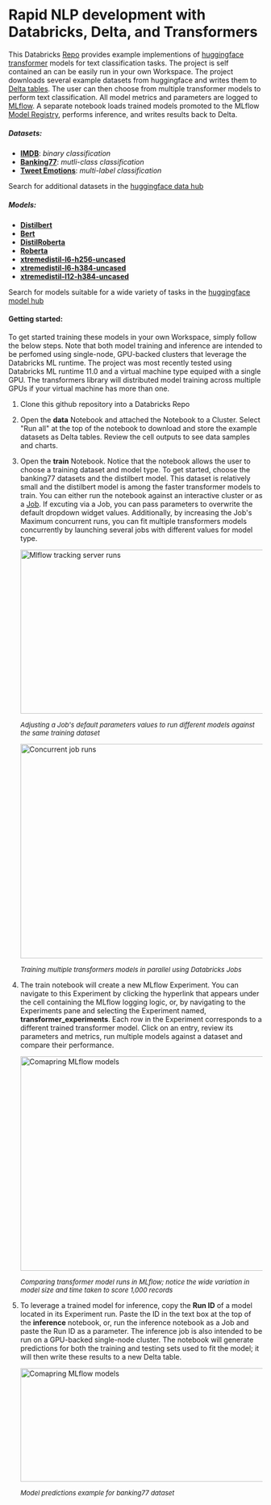 # Rapid NLP development with Databricks, Delta, and Transformers  
This Databricks [Repo](https://www.databricks.com/product/repos) provides example implementions of [huggingface transformer](https://huggingface.co/docs/transformers/index) models for text classification tasks. The project is self contained an can be easily run in your own Workspace. The project downloads several example datasets from huggingface and writes them to [Delta tables](https://docs.databricks.com/delta/index.html). The user can then choose from multiple transformer models to perform text classification. All model metrics and parameters are logged to [MLflow](https://docs.databricks.com/applications/mlflow/index.html). A separate notebook loads trained models promoted to the MLflow [Model Registry](https://docs.databricks.com/applications/mlflow/model-registry.html), performs inference, and writes results back to Delta.  


##### Datasets:
 - **[IMDB](https://huggingface.co/datasets/imdb)**: *binary classification*
 - **[Banking77](https://huggingface.co/datasets/banking77)**: *mutli-class classification*
 - **[Tweet Emotions](https://huggingface.co/datasets/sem_eval_2018_task_1)**: *multi-label classification*  
 
 Search for additional datasets in the [huggingface data hub](https://huggingface.co/datasets)
   
##### Models:
 - **[Distilbert](https://huggingface.co/docs/transformers/model_doc/distilbert)**
 - **[Bert](https://huggingface.co/docs/transformers/model_doc/bert)**
 - **[DistilRoberta](https://huggingface.co/distilroberta-base)**
 - **[Roberta](https://huggingface.co/roberta-base)**    
 - **[xtremedistil-l6-h256-uncased](https://huggingface.co/microsoft/xtremedistil-l6-h256-uncased)**  
 - **[xtremedistil-l6-h384-uncased](https://huggingface.co/microsoft/xtremedistil-l6-h384-uncased)**
 - **[xtremedistil-l12-h384-uncased](https://huggingface.co/microsoft/xtremedistil-l12-h384-uncased)**  
 
 Search for models suitable for a wide variety of tasks in the [huggingface model hub](https://huggingface.co/models)  
 
#### Getting started:  
To get started training these models in your own Workspace, simply follow the below steps. Note that both model training and inference are intended to be perfomed using single-node, GPU-backed clusters that leverage the Databricks ML runtime. The project was most recently tested using Databricks ML runtime 11.0 and a virtual machine type equiped with a single GPU. The transformers library will distributed model training across multiple GPUs if your virtual machine has more than one.
 1. Clone this github repository into a Databricks Repo  
 
 2. Open the **data** Notebook and attached the Notebook to a Cluster. Select "Run all" at the top of the notebook to download and store the example datasets as Delta tables. Review the cell outputs to see data samples and charts.
 
 3. Open the **train** Notebook. Notice that the notebook allows the user to choose a training dataset and model type. To get started, choose the banking77 datasets and the distilbert model. This dataset is relatively small and the distilbert model is among the faster transformer models to train. You can either run the notebook against an interactive cluster or as a [Job](https://docs.databricks.com/data-engineering/jobs/index.html). If excuting via a Job, you can pass parameters to overwrite the default dropdown widget values. Additionally, by increasing the Job's Maximum concurrent runs, you can fit multiple transformers models concurrently by launching several jobs with different values for model type.

    <img src="img/job_parameters.png" alt="Mlflow tracking server runs" style="height: 325px; width:560px;"/>
    <p align="left">
    <font size=2><i>Adjusting a Job's default parameters values to run different models against the same training dataset</i></font>
    </p> 

    <img src="img/multiple_job_runs.png" alt="Concurrent job runs" style="height: 425px; width:850px;"/>
    <p align="left">
    <font size=2><i>Training multiple transformers models in parallel using Databricks Jobs</i></font>
    </p>
 
 4. The train notebook will create a new MLflow Experiment. You can navigate to this Experiment by clicking the hyperlink that appears under the cell containing the MLflow logging logic, or, by navigating to the Experiments pane and selecting the Experiment named,  **transformer_experiments**. Each row in the Experiment corresponds to a different trained transformer model. Click on an entry, review its parameters and metrics, run multiple models against a dataset and compare their performance.  
 
    <img src="img/mlflow_model_comparisons.png" alt="Comapring MLflow models" style="height: 425px; width:925px;"/>
    <p align="left">
    <font size=2><i>Comparing transformer model runs in MLflow; notice the wide variation in model size and time taken to score 1,000 records</i></font>
    </p>


 5. To leverage a trained model for inference, copy the **Run ID** of a model located in its Experiment run. Paste the ID in the text box at the top of the **inference** notebook, or, run the inference notebook as a Job and paste the Run ID as a parameter. The inference job is also intended to be run on a GPU-backed single-node cluster. The notebook will generate predictions for both the training and testing sets used to fit the model; it will then write these results to a new Delta table.

    
    <img src="img/predictions.png" alt="Comapring MLflow models" style="height: 225px; width:775px;"/>
    <p align="left">
    <font size=2><i>Model predictions example for banking77 dataset</i></font>
    </p>
    
